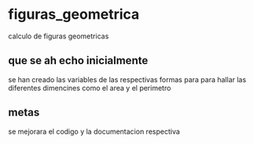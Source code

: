 # figuras_geometrica
calculo de figuras geometricas

## que se ah echo inicialmente
se han creado las variables de las respectivas formas para
para hallar las diferentes dimencines como el area y el perimetro

## metas
se mejorara el codigo y la documentacion respectiva 
